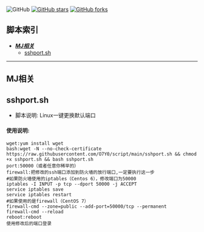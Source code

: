 
![GitHub](https://img.shields.io/github/license/mashape/apistatus.svg)
[![GitHub stars](https://img.shields.io/github/stars/O7Y0/script.svg?style=popout&label=Stars)](https://github.com/O7Y0/script/stargazers)
[![GitHub forks](https://img.shields.io/github/forks/O7Y0/script.svg?style=popout&label=Fork)](https://github.com/O7Y0/script/fork)
## 脚本索引
* [***MJ相关***](#代理相关)
  * [sshport.sh](#sshport)
---

## MJ相关

## sshport.sh

- 脚本说明: Linux一键更换默认端口

#### 使用说明:
``` wget
wget:yum install wget
bash:wget -N --no-check-certificate https://raw.githubusercontent.com/O7Y0/script/main/sshport.sh && chmod +x sshport.sh && bash sshport.sh
port:50000（或者任意你稀罕的）
firewall:把修改的ssh端口添加到防火墙的放行端口,一定要执行这一步
#如果防火墙使用的iptables（Centos 6），修改端口为50000
iptables -I INPUT -p tcp --dport 50000 -j ACCEPT
service iptables save
service iptables restart
#如果使用的是firewall（CentOS 7）
firewall-cmd --zone=public --add-port=50000/tcp --permanent 
firewall-cmd --reload
reboot:reboot
使用修改后的端口登录
```
